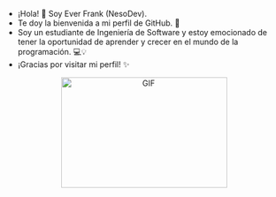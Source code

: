 - ¡Hola! 👋 Soy Ever Frank (NesoDev).
- Te doy la bienvenida a mi perfil de GitHub. 🎉 
- Soy un estudiante de Ingeniería de Software y estoy emocionado de tener la oportunidad de aprender y crecer en el mundo de la programación. 💻💡
- ¡Gracias por visitar mi perfil! ✨

<p align="center">
  <img src="https://i.pinimg.com/originals/17/28/5f/17285fc448d970cdd53b1b3ba11d7e66.gif" alt="GIF" width="300" height="200">
</p>
